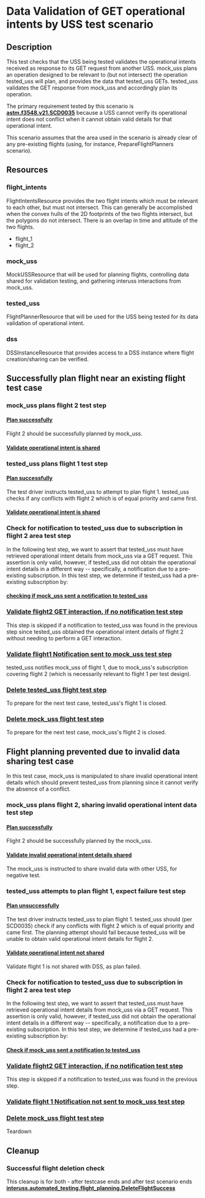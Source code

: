# Data Validation of GET operational intents by USS test scenario

## Description
This test checks that the USS being tested validates the operational intents received as response to its GET request from another USS.
mock_uss plans an operation designed to be relevant to (but not intersect) the operation tested_uss will plan, and provides the data that tested_uss GETs.
tested_uss validates the GET response from mock_uss and accordingly plan its operation.

The primary requirement tested by this scenario is **[astm.f3548.v21.SCD0035](../../../../requirements/astm/f3548/v21.md)** because a USS cannot verify its operational intent does not conflict when it cannot obtain valid details for that operational intent.

This scenario assumes that the area used in the scenario is already clear of any pre-existing flights (using, for instance, PrepareFlightPlanners scenario).

## Resources
### flight_intents
FlightIntentsResource provides the two flight intents which must be relevant to each other, but must not intersect.
This can generally be accomplished when the convex hulls of the 2D footprints of the two flights intersect, but the polygons do not intersect.
There is an overlap in time and altitude of the two flights.
- flight_1
- flight_2

### mock_uss
MockUSSResource that will be used for planning flights, controlling data shared for validation testing, and gathering interuss interactions from mock_uss.

### tested_uss
FlightPlannerResource that will be used for the USS being tested for its data validation of operational intent.

### dss
DSSInstanceResource that provides access to a DSS instance where flight creation/sharing can be verified.

## Successfully plan flight near an existing flight test case

### mock_uss plans flight 2 test step

#### [Plan successfully](../../../flight_planning/plan_flight_intent.md)

Flight 2 should be successfully planned by mock_uss.

#### [Validate operational intent is shared](../validate_shared_operational_intent.md)

### tested_uss plans flight 1 test step

#### [Plan successfully](../../../flight_planning/plan_flight_intent.md)

The test driver instructs tested_uss to attempt to plan flight 1. tested_uss checks if any conflicts with flight 2
which is of equal priority and came first.

#### [Validate operational intent is shared](../validate_shared_operational_intent.md)

### Check for notification to tested_uss due to subscription in flight 2 area test step
In the following test step, we want to assert that tested_uss must have retrieved operational intent details from
mock_uss via a GET request.  This assertion is only valid, however, if tested_uss did not obtain the  operational
intent details in a different way -- specifically, a notification due to a pre-existing subscription.  In this test
step, we determine if tested_uss had a pre-existing subscription by:

#### [checking if mock_uss sent a notification to tested_uss](../../../interuss/mock_uss/get_mock_uss_interactions.md)

### [Validate flight2 GET interaction, if no notification test step](test_steps/validate_get_operational_intent.md)
This step is skipped if a notification to tested_uss was found in the previous step since tested_uss obtained the operational intent details of flight 2 without needing to perform a GET interaction.

### [Validate flight1 Notification sent to mock_uss test step](test_steps/validate_notification_operational_intent.md)
tested_uss notifies mock_uss of flight 1, due to mock_uss's subscription covering flight 2 (which is necessarily relevant to flight 1 per test design).

### [Delete tested_uss flight test step](../../../flight_planning/delete_flight_intent.md)

To prepare for the next test case, tested_uss's flight 1 is closed.

### [Delete mock_uss flight test step](../../../flight_planning/delete_flight_intent.md)

To prepare for the next test case, mock_uss's flight 2 is closed.

## Flight planning prevented due to invalid data sharing test case

In this test case, mock_uss is manipulated to share invalid operational intent details which should prevent tested_uss from planning since it cannot verify the absence of a conflict.

### mock_uss plans flight 2, sharing invalid operational intent data test step

#### [Plan successfully](../../../flight_planning/plan_flight_intent.md)

Flight 2 should be successfully planned by the mock_uss.

#### [Validate invalid operational intent details shared](test_steps/validate_sharing_operational_intent_but_with_invalid_interuss_data.md)

The mock_uss is instructed to share invalid data with other USS, for negative test.

### tested_uss attempts to plan flight 1, expect failure test step

#### [Plan unsuccessfully](test_steps/plan_flight_intent_expect_failed.md)

The test driver instructs tested_uss to plan flight 1. tested_uss should (per SCD0035) check if any conflicts with flight 2
which is of equal priority and came first.
The planning attempt should fail because tested_uss will be unable to obtain valid operational intent details for flight 2.

#### [Validate operational intent not shared](../validate_not_shared_operational_intent.md)

Validate flight 1 is not shared with DSS, as plan failed.

### Check for notification to tested_uss due to subscription in flight 2 area test step
In the following test step, we want to assert that tested_uss must have retrieved operational intent details from
mock_uss via a GET request.  This assertion is only valid, however, if tested_uss did not obtain the  operational
intent details in a different way -- specifically, a notification due to a pre-existing subscription.  In this test
step, we determine if tested_uss had a pre-existing subscription by:

#### [Check if mock_uss sent a notification to tested_uss](../../../interuss/mock_uss/get_mock_uss_interactions.md)

### [Validate flight2 GET interaction, if no notification test step](test_steps/validate_get_operational_intent.md)
This step is skipped if a notification to tested_uss was found in the previous step.

### [Validate flight 1 Notification not sent to mock_uss test step](test_steps/validate_no_notification_operational_intent.md)

### [Delete mock_uss flight test step](../../../flight_planning/delete_flight_intent.md)
Teardown

## Cleanup
### Successful flight deletion check
This cleanup is for both - after testcase ends and after test scenario ends
**[interuss.automated_testing.flight_planning.DeleteFlightSuccess](../../../../requirements/interuss/automated_testing/flight_planning.md)**
